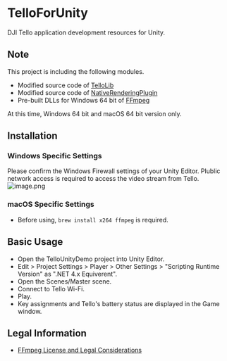 # TelloForUnity

DJI Tello application development resources for Unity.

## Note

This project is including the following modules.
* Modified source code of [TelloLib](https://github.com/Kragrathea/TelloLib)
* Modified source code of [NativeRenderingPlugin](https://bitbucket.org/Unity-Technologies/graphicsdemos/src/default/NativeRenderingPlugin/)
* Pre-built DLLs for Windows 64 bit of [FFmpeg](https://www.ffmpeg.org/)

At this time, Windows 64 bit and macOS 64 bit version only.


## Installation

### Windows Specific Settings

Please confirm the Windows Firewall settings of your Unity Editor. Plublic network access is required to access the video stream from Tello.
![image.png](https://qiita-image-store.s3.amazonaws.com/0/39561/6e7de478-cbd8-be4f-1687-2f43135f9c10.png)

### macOS Specific Settings

* Before using, ```brew install x264 ffmpeg``` is required.

## Basic Usage

* Open the TelloUnityDemo project into Unity Editor.
* Edit > Project Settings > Player > Other Settings > "Scripting Runtime Version" as ".NET 4.x Equiverent".
* Open the Scenes/Master scene.
* Connect to Tello Wi-Fi.
* Play.
* Key assignments and Tello's battery status are displayed in the Game window.

## Legal Information

* [FFmpeg License and Legal Considerations](https://www.ffmpeg.org/legal.html)
